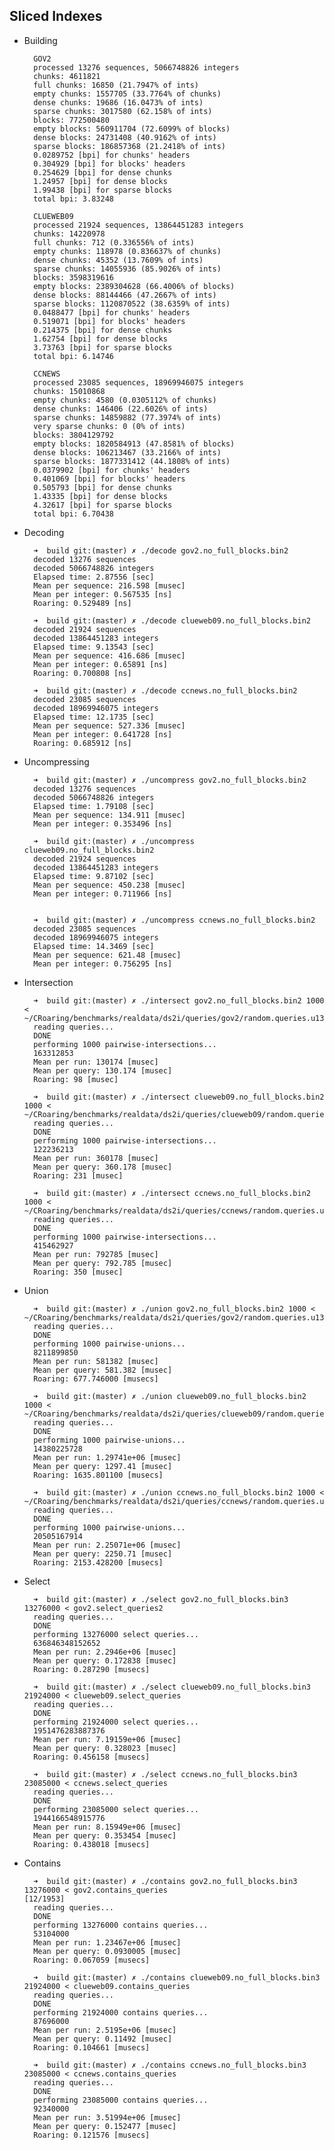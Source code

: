 Sliced Indexes
--------------

- Building
	
		GOV2
		processed 13276 sequences, 5066748826 integers
		chunks: 4611821
		full chunks: 16850 (21.7947% of ints)
		empty chunks: 1557705 (33.7764% of chunks)
		dense chunks: 19686 (16.0473% of ints)
		sparse chunks: 3017580 (62.158% of ints)
		blocks: 772500480
		empty blocks: 560911704 (72.6099% of blocks)
		dense blocks: 24731408 (40.9162% of ints)
		sparse blocks: 186857368 (21.2418% of ints)
		0.0289752 [bpi] for chunks' headers
		0.304929 [bpi] for blocks' headers
		0.254629 [bpi] for dense chunks
		1.24957 [bpi] for dense blocks
		1.99438 [bpi] for sparse blocks
		total bpi: 3.83248

		CLUEWEB09
		processed 21924 sequences, 13864451283 integers                                                                                                
		chunks: 14220978
		full chunks: 712 (0.336556% of ints)
		empty chunks: 118978 (0.836637% of chunks)
		dense chunks: 45352 (13.7609% of ints)
		sparse chunks: 14055936 (85.9026% of ints)
		blocks: 3598319616
		empty blocks: 2389304628 (66.4006% of blocks)
		dense blocks: 88144466 (47.2667% of ints)
		sparse blocks: 1120870522 (38.6359% of ints)
		0.0488477 [bpi] for chunks' headers
		0.519071 [bpi] for blocks' headers
		0.214375 [bpi] for dense chunks
		1.62754 [bpi] for dense blocks
		3.73763 [bpi] for sparse blocks
		total bpi: 6.14746
    
    	CCNEWS
		processed 23085 sequences, 18969946075 integers
		chunks: 15010868
		empty chunks: 4580 (0.0305112% of chunks)
		dense chunks: 146406 (22.6026% of ints)
		sparse chunks: 14859882 (77.3974% of ints)
		very sparse chunks: 0 (0% of ints)
		blocks: 3804129792
		empty blocks: 1820584913 (47.8581% of blocks)
		dense blocks: 106213467 (33.2166% of ints)
		sparse blocks: 1877331412 (44.1808% of ints)
		0.0379902 [bpi] for chunks' headers
		0.401069 [bpi] for blocks' headers
		0.505793 [bpi] for dense chunks
		1.43335 [bpi] for dense blocks
		4.32617 [bpi] for sparse blocks
		total bpi: 6.70438
		
- Decoding

		➜  build git:(master) ✗ ./decode gov2.no_full_blocks.bin2                                                                                                                         
		decoded 13276 sequences                                                                                                                                                           
		decoded 5066748826 integers                                                                                                                                                       
		Elapsed time: 2.87556 [sec]
		Mean per sequence: 216.598 [musec]
		Mean per integer: 0.567535 [ns]
		Roaring: 0.529489 [ns]
		
		➜  build git:(master) ✗ ./decode clueweb09.no_full_blocks.bin2
		decoded 21924 sequences
		decoded 13864451283 integers
		Elapsed time: 9.13543 [sec]
		Mean per sequence: 416.686 [musec]
		Mean per integer: 0.65891 [ns]
		Roaring: 0.700808 [ns]
		
		➜  build git:(master) ✗ ./decode ccnews.no_full_blocks.bin2
		decoded 23085 sequences
		decoded 18969946075 integers
		Elapsed time: 12.1735 [sec]
		Mean per sequence: 527.336 [musec]
		Mean per integer: 0.641728 [ns]
		Roaring: 0.685912 [ns]
		
- Uncompressing

		➜  build git:(master) ✗ ./uncompress gov2.no_full_blocks.bin2                                                                                                                     
		decoded 13276 sequences                                                                                                                                                           
		decoded 5066748826 integers                                                                                                                                                       
		Elapsed time: 1.79108 [sec]
		Mean per sequence: 134.911 [musec]
		Mean per integer: 0.353496 [ns]
		
		➜  build git:(master) ✗ ./uncompress clueweb09.no_full_blocks.bin2                                                                                                                
		decoded 21924 sequences                                                                                                                                                           
		decoded 13864451283 integers                                                                                                                                                      
		Elapsed time: 9.87102 [sec]
		Mean per sequence: 450.238 [musec]
		Mean per integer: 0.711966 [ns]


		➜  build git:(master) ✗ ./uncompress ccnews.no_full_blocks.bin2
		decoded 23085 sequences
		decoded 18969946075 integers
		Elapsed time: 14.3469 [sec]
		Mean per sequence: 621.48 [musec]
		Mean per integer: 0.756295 [ns]

- Intersection

		➜  build git:(master) ✗ ./intersect gov2.no_full_blocks.bin2 1000 < ~/CRoaring/benchmarks/realdata/ds2i/queries/gov2/random.queries.u13276.1K                                     
		reading queries...                                                                                                                                                                
		DONE
		performing 1000 pairwise-intersections...                                                                                                                                         
		163312853
		Mean per run: 130174 [musec]
		Mean per query: 130.174 [musec]
		Roaring: 98 [musec]
		
		➜  build git:(master) ✗ ./intersect clueweb09.no_full_blocks.bin2 1000 < ~/CRoaring/benchmarks/realdata/ds2i/queries/clueweb09/random.queries.u21924.1K
		reading queries...
		DONE
		performing 1000 pairwise-intersections...                                                                                                                                         
		122236213
		Mean per run: 360178 [musec]
		Mean per query: 360.178 [musec]
		Roaring: 231 [musec]
	   
		➜  build git:(master) ✗ ./intersect ccnews.no_full_blocks.bin2 1000 < ~/CRoaring/benchmarks/realdata/ds2i/queries/ccnews/random.queries.u23085.1K                                 
		reading queries...                                                                                                                                                                
		DONE                                                                                                                                                                            
		performing 1000 pairwise-intersections...
		415462927
		Mean per run: 792785 [musec]
		Mean per query: 792.785 [musec]
		Roaring: 350 [musec]
		         
- Union

		➜  build git:(master) ✗ ./union gov2.no_full_blocks.bin2 1000 < ~/CRoaring/benchmarks/realdata/ds2i/queries/gov2/random.queries.u13276.1K
		reading queries...
		DONE
		performing 1000 pairwise-unions...
		8211899850
		Mean per run: 581382 [musec]                                                                                                                                                      
		Mean per query: 581.382 [musec] 
		Roaring: 677.746000 [musecs]
		
		➜  build git:(master) ✗ ./union clueweb09.no_full_blocks.bin2 1000 < ~/CRoaring/benchmarks/realdata/ds2i/queries/clueweb09/random.queries.u21924.1K
		reading queries...
		DONE
		performing 1000 pairwise-unions...
		14380225728
		Mean per run: 1.29741e+06 [musec]
		Mean per query: 1297.41 [musec]
		Roaring: 1635.801100 [musecs]
		
		➜  build git:(master) ✗ ./union ccnews.no_full_blocks.bin2 1000 < ~/CRoaring/benchmarks/realdata/ds2i/queries/ccnews/random.queries.u23085.1K
		reading queries...
		DONE
		performing 1000 pairwise-unions...
		20505167914
		Mean per run: 2.25071e+06 [musec]
		Mean per query: 2250.71 [musec]
		Roaring: 2153.428200 [musecs]
		
- Select

		➜  build git:(master) ✗ ./select gov2.no_full_blocks.bin3 13276000 < gov2.select_queries2                     
		reading queries...
		DONE
		performing 13276000 select queries...
		636846348152652
		Mean per run: 2.2946e+06 [musec]
		Mean per query: 0.172838 [musec]
		Roaring: 0.287290 [musecs]
		
		➜  build git:(master) ✗ ./select clueweb09.no_full_blocks.bin3 21924000 < clueweb09.select_queries
		reading queries...
		DONE
		performing 21924000 select queries...
		1951476283887376
		Mean per run: 7.19159e+06 [musec]
		Mean per query: 0.328023 [musec]
		Roaring: 0.456158 [musecs]
		
		➜  build git:(master) ✗ ./select ccnews.no_full_blocks.bin3 23085000 < ccnews.select_queries
		reading queries...
		DONE
		performing 23085000 select queries...
		1944166548915776
		Mean per run: 8.15949e+06 [musec]
		Mean per query: 0.353454 [musec]
		Roaring: 0.438018 [musecs]		
		
- Contains

		➜  build git:(master) ✗ ./contains gov2.no_full_blocks.bin3 13276000 < gov2.contains_queries                                                                             [12/1953]
		reading queries...                                                                                                                                                                
		DONE                                                                                                                                                                              
		performing 13276000 contains queries...                                                                                                                                           
		53104000                                                                                                                                                                          
		Mean per run: 1.23467e+06 [musec]
		Mean per query: 0.0930005 [musec]
		Roaring: 0.067059 [musecs]
		
		➜  build git:(master) ✗ ./contains clueweb09.no_full_blocks.bin3 21924000 < clueweb09.contains_queries
		reading queries...
		DONE
		performing 21924000 contains queries...
		87696000
		Mean per run: 2.5195e+06 [musec]
		Mean per query: 0.11492 [musec]
		Roaring: 0.104661 [musecs]
		
		➜  build git:(master) ✗ ./contains ccnews.no_full_blocks.bin3 23085000 < ccnews.contains_queries
		reading queries...
		DONE
		performing 23085000 contains queries...
		92340000
		Mean per run: 3.51994e+06 [musec]
		Mean per query: 0.152477 [musec]
		Roaring: 0.121576 [musecs]
